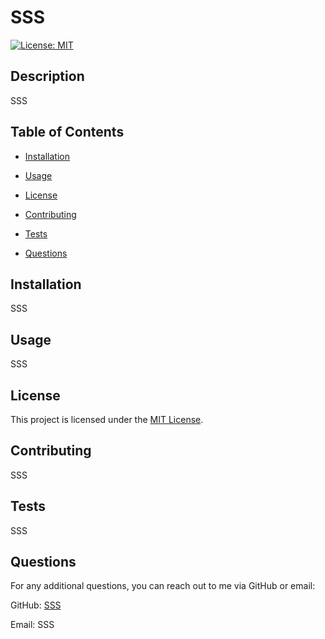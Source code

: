 # SSS

[![License: MIT](https://img.shields.io/badge/License-MIT-yellow.svg)](https://opensource.org/licenses/MIT)

## Description

SSS

## Table of Contents

- [Installation](#installation)
- [Usage](#usage)
- [License](#license)

- [Contributing](#contributing)

- [Tests](#tests)

- [Questions](#questions)

## Installation

SSS

## Usage

SSS

## License

This project is licensed under the [MIT License](https://opensource.org/licenses/MIT).
## Contributing

SSS

## Tests

SSS

## Questions

For any additional questions, you can reach out to me via GitHub or email:

GitHub: [SSS](https://github.com/SSS)

Email: SSS
